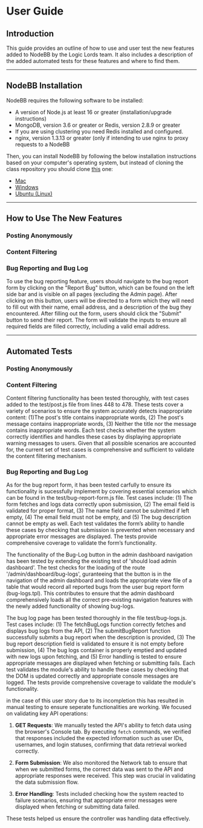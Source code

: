 # User Guide

## Introduction
This guide provides an outline of how to use and user test the new features added to NodeBB by the Logic Lords team. It also includes a description of the added automated tests for these features and where to find them.

---

## NodeBB Installation
NodeBB requires the following software to be installed:
- A version of Node.js at least 16 or greater (installation/upgrade instructions)
- MongoDB, version 3.6 or greater or Redis, version 2.8.9 or greater
- If you are using clustering you need Redis installed and configured.
- nginx, version 1.3.13 or greater (only if intending to use nginx to proxy requests to a NodeBB

Then, you can install NodeBB by following the below installation instructions based on your computer's operating system, but instead of cloning the class repository you should clone [this](https://github.com/CMU-17313Q/nodebb-f24-logic-lords) one:
- [Mac](https://cmu-17313q.github.io/projects/P1/installation/mac/)
- [Windows](https://cmu-17313q.github.io/projects/P1/installation/windows/)
- [Ubuntu (Linux)](https://cmu-17313q.github.io/projects/P1/installation/ubuntu/)


---

## How to Use The New Features

### Posting Anonymously

### Content Filtering

### Bug Reporting and Bug Log
To use the bug reporting feature, users should navigate to the bug report form by clicking on the "Report Bug" button, which can be found on the left side bar and is visible on all pages (excluding the Admin page). After clicking on this button, users will be directed to a form which they will need to fill out with their name, email address, and a description of the bug they encountered. After filling out the form, users should click the "Submit" button to send their report. The form will validate the inputs to ensure all required fields are filled correctly, including a valid email address. 

---

## Automated Tests

### Posting Anonymously

### Content Filtering
Content filtering functionality has been tested thoroughly, with test cases added to the test/post.js file from lines 448 to 478. These tests cover a variety of scenarios to ensure the system accurately detects inappropriate content: (1)The post's title contains inappropriate words, (2) The post's message contains inappropriate words, (3) Neither the title nor the message contains inappropriate words. Each test checks whether the system correctly identifies and handles these cases by displaying appropriate warning messages to users. Given that all possible scenarios are accounted for, the current set of test cases is comprehensive and sufficient to validate the content filtering mechanism.

### Bug Reporting and Bug Log

As for the bug report form, it has been tested carfully to ensure its functionality is sucessfully implement by covering essential scenarios which can be found in the test/bug-report-form.js file. Test cases include: (1) The form fetches and logs data correctly upon submission, (2) The email field is validated for proper format, (3) The name field cannot be submitted if left empty, (4) The email field must not be empty, and (5) The bug description cannot be empty as well. Each test validates the form’s ability to handle these cases by checking that submission is prevented when necessary and appropriate error messages are displayed. The tests provide comprehensive coverage to validate the form’s functionality.

The functionality of the Bug-Log button in the admin dashboard navigation has been tested by extending the existing test of 'should load admin dashboard'. The test checks for the loading of the route '/admin/dashboard/bug-logs', guranteeing that the button is in the navigation of the admin dashboard and loads the appropriate view file of a table that would record all reported bugs from the user bug report form (bug-logs.tpl). This contributes to ensure that the admin dashboard comprehensively loads all the correct pre-existing navigation features with the newly added functionality of showing bug-logs. 

The bug log page has been tested thoroughly in the file test/bug-logs.js. Test cases include: (1) The fetchBugLogs function correctly fetches and displays bug logs from the API, (2) The submitBugReport function successfully submits a bug report when the description is provided, (3) The bug report description field is validated to ensure it is not empty before submission, (4) The bug logs container is properly emptied and updated with new logs upon fetching, and (5) Error handling is tested to ensure appropriate messages are displayed when fetching or submitting fails. Each test validates the module's ability to handle these cases by checking that the DOM is updated correctly and appropriate console messages are logged. The tests provide comprehensive coverage to validate the module's functionality.

in the case of this user story due to its incompletion this has resulted in manual testing to ensure seperate functionalities are working. We focused on validating key API operations:

1. **GET Requests**: We manually tested the API's ability to fetch data using the browser's Console tab. By executing `fetch` commands, we verified that responses included the expected information such as user IDs, usernames, and login statuses, confirming that data retrieval worked correctly.
   
2. **Form Submission**: We also monitored the Network tab to ensure that when we submitted forms, the correct data was sent to the API and appropriate responses were received. This step was crucial in validating the data submission flow.

3. **Error Handling**: Tests included checking how the system reacted to failure scenarios, ensuring that appropriate error messages were displayed when fetching or submitting data failed.

These tests helped us ensure the controller was handling data effectively.

